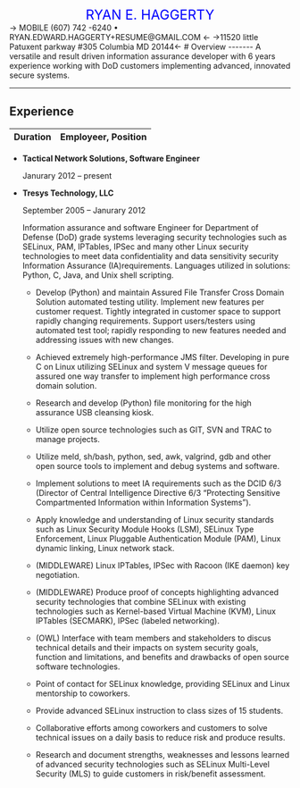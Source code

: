 <br/>
<br/>
<center> <font size=5 color="blue"> RYAN E. HAGGERTY </font> </center>
-> MOBILE (607) 742 -6240 • RYAN.EDWARD.HAGGERTY+RESUME@GMAIL.COM <-
->11520 little Patuxent parkway #305 Columbia MD 20144<-
# Overview
-------
A versatile and result driven information assurance developer with 6 years experience working with DoD customers implementing advanced, innovated secure systems.

------

## Experience
 
|Duration|Employeer, Position|
|:----------------------------------|:-

*	**Tactical Network Solutions, Software Engineer**

	Janurary 2012 – present

*	**Tresys Technology, LLC**

	September 2005 – Janurary 2012
	
	Information assurance and software Engineer for Department of Defense (DoD) grade systems leveraging security technologies such as SELinux, PAM, IPTables, IPSec and many other Linux security technologies to meet data confidentiality and data sensitivity security Information Assurance (IA)requirements. Languages utilized in solutions: Python, C, Java, and Unix shell scripting.
	
	- Develop (Python) and maintain Assured File Transfer Cross Domain Solution automated testing utility. Implement new features per customer request. Tightly integrated in customer space to support rapidly changing requirements. Support users/testers using automated test tool; rapidly responding to new features needed and addressing issues with new changes.

	- Achieved extremely high-performance JMS filter. Developing in pure C on Linux utilizing SELinux and system V message queues for assured one way transfer to implement high performance cross domain solution.

	- Research and develop (Python) file monitoring for the high assurance USB cleansing kiosk.

	- Utilize open source technologies such as GIT, SVN and TRAC to manage projects.

	- Utilize meld, sh/bash, python, sed, awk, valgrind, gdb and other open source tools to implement and debug systems and software.

	- Implement solutions to meet IA requirements such as the DCID 6/3 (Director of Central Intelligence Directive 6/3 “Protecting Sensitive Compartmented Information within Information Systems”).

	- Apply knowledge and understanding of Linux security standards such as Linux Security Module Hooks (LSM), SELinux Type Enforcement, Linux Pluggable Authentication Module (PAM), Linux dynamic linking, Linux network stack.

	- (MIDDLEWARE) Linux IPTables, IPSec with Racoon (IKE daemon) key negotiation.

	- (MIDDLEWARE) Produce proof of concepts highlighting advanced security technologies that combine SELinux with existing technologies such as Kernel-based Virtual Machine (KVM), Linux IPTables (SECMARK), IPSec (labeled networking).

	- (OWL) Interface with team members and stakeholders to discus technical details and their impacts on system security goals, function and limitations, and benefits and drawbacks of open source software technologies.

	- Point of contact for SELinux knowledge, providing SELinux and Linux mentorship to coworkers.

	- Provide advanced SELinux instruction to class sizes of 15 students. 

	- Collaborative efforts among coworkers and customers to solve technical issues on a daily basis to reduce risk and produce results.

	- Research and document strengths, weaknesses and lessons learned of advanced security technologies such as SELinux Multi-Level Security (MLS) to guide customers in risk/benefit assessment.

 
 


